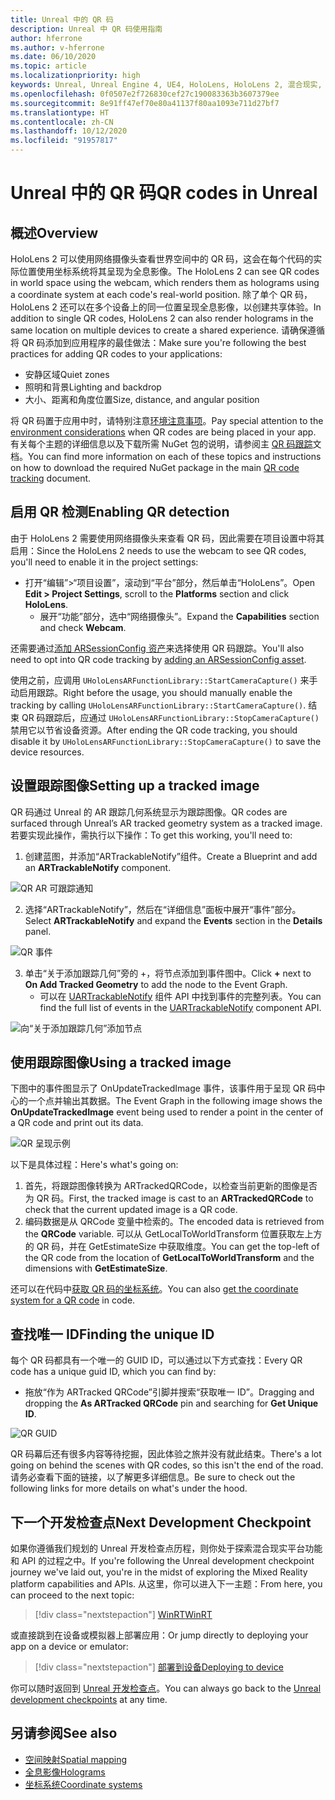 ```yaml
---
title: Unreal 中的 QR 码
description: Unreal 中 QR 码使用指南
author: hferrone
ms.author: v-hferrone
ms.date: 06/10/2020
ms.topic: article
ms.localizationpriority: high
keywords: Unreal, Unreal Engine 4, UE4, HoloLens, HoloLens 2, 混合现实, 开发, 功能, 文档, 指南, 全息影像, qr 码
ms.openlocfilehash: 0f0507e2f726830cef27c190083363b3607379ee
ms.sourcegitcommit: 8e91ff47ef70e80a41137f80aa1093e711d27bf7
ms.translationtype: HT
ms.contentlocale: zh-CN
ms.lasthandoff: 10/12/2020
ms.locfileid: "91957817"
---
```

# <a name="qr-codes-in-unreal"></a><span data-ttu-id="ae12f-104">Unreal 中的 QR 码</span><span class="sxs-lookup"><span data-stu-id="ae12f-104">QR codes in Unreal</span></span>

## <a name="overview"></a><span data-ttu-id="ae12f-105">概述</span><span class="sxs-lookup"><span data-stu-id="ae12f-105">Overview</span></span>

<span data-ttu-id="ae12f-106">HoloLens 2 可以使用网络摄像头查看世界空间中的 QR 码，这会在每个代码的实际位置使用坐标系统将其呈现为全息影像。</span><span class="sxs-lookup"><span data-stu-id="ae12f-106">The HoloLens 2 can see QR codes in world space using the webcam, which renders them as holograms using a coordinate system at each code's real-world position.</span></span>  <span data-ttu-id="ae12f-107">除了单个 QR 码，HoloLens 2 还可以在多个设备上的同一位置呈现全息影像，以创建共享体验。</span><span class="sxs-lookup"><span data-stu-id="ae12f-107">In addition to single QR codes, HoloLens 2 can also render holograms in the same location on multiple devices to create a shared experience.</span></span> <span data-ttu-id="ae12f-108">请确保遵循将 QR 码添加到应用程序的最佳做法：</span><span class="sxs-lookup"><span data-stu-id="ae12f-108">Make sure you're following the best practices for adding QR codes to your applications:</span></span>

- <span data-ttu-id="ae12f-109">安静区域</span><span class="sxs-lookup"><span data-stu-id="ae12f-109">Quiet zones</span></span>
- <span data-ttu-id="ae12f-110">照明和背景</span><span class="sxs-lookup"><span data-stu-id="ae12f-110">Lighting and backdrop</span></span>
- <span data-ttu-id="ae12f-111">大小、距离和角度位置</span><span class="sxs-lookup"><span data-stu-id="ae12f-111">Size, distance, and angular position</span></span>

<span data-ttu-id="ae12f-112">将 QR 码置于应用中时，请特别注意[环境注意事项](../../environment-considerations-for-hololens.md)。</span><span class="sxs-lookup"><span data-stu-id="ae12f-112">Pay special attention to the [environment considerations](../../environment-considerations-for-hololens.md) when QR codes are being placed in your app.</span></span> <span data-ttu-id="ae12f-113">有关每个主题的详细信息以及下载所需 NuGet 包的说明，请参阅主 [QR 码跟踪](../platform-capabilities-and-apis/qr-code-tracking.md)文档。</span><span class="sxs-lookup"><span data-stu-id="ae12f-113">You can find more information on each of these topics and instructions on how to download the required NuGet package in the main [QR code tracking](../platform-capabilities-and-apis/qr-code-tracking.md) document.</span></span>

## <a name="enabling-qr-detection"></a><span data-ttu-id="ae12f-114">启用 QR 检测</span><span class="sxs-lookup"><span data-stu-id="ae12f-114">Enabling QR detection</span></span>
<span data-ttu-id="ae12f-115">由于 HoloLens 2 需要使用网络摄像头来查看 QR 码，因此需要在项目设置中将其启用：</span><span class="sxs-lookup"><span data-stu-id="ae12f-115">Since the HoloLens 2 needs to use the webcam to see QR codes, you'll need to enable it in the project settings:</span></span>
- <span data-ttu-id="ae12f-116">打开“编辑”>“项目设置”，滚动到“平台”部分，然后单击“HoloLens”。</span><span class="sxs-lookup"><span data-stu-id="ae12f-116">Open **Edit > Project Settings**, scroll to the **Platforms** section and click **HoloLens**.</span></span>
    + <span data-ttu-id="ae12f-117">展开“功能”部分，选中“网络摄像头”。</span><span class="sxs-lookup"><span data-stu-id="ae12f-117">Expand the **Capabilities** section and check **Webcam**.</span></span>  

<span data-ttu-id="ae12f-118">还需要通过[添加 ARSessionConfig 资产](https://docs.microsoft.com/windows/mixed-reality/unreal-uxt-ch3#adding-the-session-asset)来选择使用 QR 码跟踪。</span><span class="sxs-lookup"><span data-stu-id="ae12f-118">You'll also need to opt into QR code tracking by [adding an ARSessionConfig asset](https://docs.microsoft.com/windows/mixed-reality/unreal-uxt-ch3#adding-the-session-asset).</span></span>

<span data-ttu-id="ae12f-119">使用之前，应调用 `UHoloLensARFunctionLibrary::StartCameraCapture()` 来手动启用跟踪。</span><span class="sxs-lookup"><span data-stu-id="ae12f-119">Right before the usage, you should manually enable the tracking by calling `UHoloLensARFunctionLibrary::StartCameraCapture()`.</span></span> <span data-ttu-id="ae12f-120">结束 QR 码跟踪后，应通过 `UHoloLensARFunctionLibrary::StopCameraCapture()` 禁用它以节省设备资源。</span><span class="sxs-lookup"><span data-stu-id="ae12f-120">After ending the QR code tracking, you should disable it by `UHoloLensARFunctionLibrary::StopCameraCapture()` to save the device resources.</span></span>

## <a name="setting-up-a-tracked-image"></a><span data-ttu-id="ae12f-121">设置跟踪图像</span><span class="sxs-lookup"><span data-stu-id="ae12f-121">Setting up a tracked image</span></span>

<span data-ttu-id="ae12f-122">QR 码通过 Unreal 的 AR 跟踪几何系统显示为跟踪图像。</span><span class="sxs-lookup"><span data-stu-id="ae12f-122">QR codes are surfaced through Unreal’s AR tracked geometry system as a tracked image.</span></span> <span data-ttu-id="ae12f-123">若要实现此操作，需执行以下操作：</span><span class="sxs-lookup"><span data-stu-id="ae12f-123">To get this working, you'll need to:</span></span>
1. <span data-ttu-id="ae12f-124">创建蓝图，并添加“ARTrackableNotify”组件。</span><span class="sxs-lookup"><span data-stu-id="ae12f-124">Create a Blueprint and add an **ARTrackableNotify** component.</span></span>

![QR AR 可跟踪通知](images/unreal-spatialmapping-artrackablenotify.PNG)

2. <span data-ttu-id="ae12f-126">选择“ARTrackableNotify”，然后在“详细信息”面板中展开“事件”部分。</span><span class="sxs-lookup"><span data-stu-id="ae12f-126">Select **ARTrackableNotify** and expand the **Events** section in the **Details** panel.</span></span>

![QR 事件](images/unreal-spatialmapping-events.PNG)

3. <span data-ttu-id="ae12f-128">单击“关于添加跟踪几何”旁的 +，将节点添加到事件图中。</span><span class="sxs-lookup"><span data-stu-id="ae12f-128">Click **+** next to **On Add Tracked Geometry** to add the node to the Event Graph.</span></span>
    - <span data-ttu-id="ae12f-129">可以在 [UARTrackableNotify](https://docs.unrealengine.com/API/Runtime/AugmentedReality/UARTrackableNotifyComponent/index.html) 组件 API 中找到事件的完整列表。</span><span class="sxs-lookup"><span data-stu-id="ae12f-129">You can find the full list of events in the [UARTrackableNotify](https://docs.unrealengine.com/API/Runtime/AugmentedReality/UARTrackableNotifyComponent/index.html) component API.</span></span>

![向“关于添加跟踪几何”添加节点](images/unreal-qr-codes-tracked-geometry.png)

## <a name="using-a-tracked-image"></a><span data-ttu-id="ae12f-131">使用跟踪图像</span><span class="sxs-lookup"><span data-stu-id="ae12f-131">Using a tracked image</span></span>
<span data-ttu-id="ae12f-132">下图中的事件图显示了 OnUpdateTrackedImage 事件，该事件用于呈现 QR 码中心的一个点并输出其数据。</span><span class="sxs-lookup"><span data-stu-id="ae12f-132">The Event Graph in the following image shows the **OnUpdateTrackedImage** event being used to render a point in the center of a QR code and print out its data.</span></span>

![QR 呈现示例](images/unreal-qr-render.PNG)

<span data-ttu-id="ae12f-134">以下是具体过程：</span><span class="sxs-lookup"><span data-stu-id="ae12f-134">Here's what's going on:</span></span>
1. <span data-ttu-id="ae12f-135">首先，将跟踪图像转换为 ARTrackedQRCode，以检查当前更新的图像是否为 QR 码。</span><span class="sxs-lookup"><span data-stu-id="ae12f-135">First, the tracked image is cast to an **ARTrackedQRCode** to check that the current updated image is a QR code.</span></span>  
2. <span data-ttu-id="ae12f-136">编码数据是从 QRCode 变量中检索的。</span><span class="sxs-lookup"><span data-stu-id="ae12f-136">The encoded data is retrieved from the **QRCode** variable.</span></span> <span data-ttu-id="ae12f-137">可以从 GetLocalToWorldTransform 位置获取左上方的 QR 码，并在 GetEstimateSize 中获取维度。</span><span class="sxs-lookup"><span data-stu-id="ae12f-137">You can get the top-left of the QR code from the location of **GetLocalToWorldTransform** and the dimensions with **GetEstimateSize**.</span></span>

<span data-ttu-id="ae12f-138">还可以在代码中[获取 QR 码的坐标系统](https://docs.microsoft.com/windows/mixed-reality/qr-code-tracking#getting-the-coordinate-system-for-a-qr-code)。</span><span class="sxs-lookup"><span data-stu-id="ae12f-138">You can also [get the coordinate system for a QR code](https://docs.microsoft.com/windows/mixed-reality/qr-code-tracking#getting-the-coordinate-system-for-a-qr-code) in code.</span></span>

## <a name="finding-the-unique-id"></a><span data-ttu-id="ae12f-139">查找唯一 ID</span><span class="sxs-lookup"><span data-stu-id="ae12f-139">Finding the unique ID</span></span>
<span data-ttu-id="ae12f-140">每个 QR 码都具有一个唯一的 GUID ID，可以通过以下方式查找：</span><span class="sxs-lookup"><span data-stu-id="ae12f-140">Every QR code has a unique guid ID, which you can find by:</span></span>
- <span data-ttu-id="ae12f-141">拖放“作为 ARTracked QRCode”引脚并搜索“获取唯一 ID”。</span><span class="sxs-lookup"><span data-stu-id="ae12f-141">Dragging and dropping the **As ARTracked QRCode**  pin and searching for **Get Unique ID**.</span></span>

![QR GUID](images/unreal-qr-guid.PNG)

<span data-ttu-id="ae12f-143">QR 码幕后还有很多内容等待挖掘，因此体验之旅并没有就此结束。</span><span class="sxs-lookup"><span data-stu-id="ae12f-143">There's a lot going on behind the scenes with QR codes, so this isn't the end of the road.</span></span> <span data-ttu-id="ae12f-144">请务必查看下面的链接，以了解更多详细信息。</span><span class="sxs-lookup"><span data-stu-id="ae12f-144">Be sure to check out the following links for more details on what's under the hood.</span></span>

## <a name="next-development-checkpoint"></a><span data-ttu-id="ae12f-145">下一个开发检查点</span><span class="sxs-lookup"><span data-stu-id="ae12f-145">Next Development Checkpoint</span></span>

<span data-ttu-id="ae12f-146">如果你遵循我们规划的 Unreal 开发检查点历程，则你处于探索混合现实平台功能和 API 的过程之中。</span><span class="sxs-lookup"><span data-stu-id="ae12f-146">If you're following the Unreal development checkpoint journey we've laid out, you're in the midst of exploring the Mixed Reality platform capabilities and APIs.</span></span> <span data-ttu-id="ae12f-147">从这里，你可以进入下一主题：</span><span class="sxs-lookup"><span data-stu-id="ae12f-147">From here, you can proceed to the next topic:</span></span>

> [!div class="nextstepaction"]
> [<span data-ttu-id="ae12f-148">WinRT</span><span class="sxs-lookup"><span data-stu-id="ae12f-148">WinRT</span></span>](unreal-winRT.md)

<span data-ttu-id="ae12f-149">或直接跳到在设备或模拟器上部署应用：</span><span class="sxs-lookup"><span data-stu-id="ae12f-149">Or jump directly to deploying your app on a device or emulator:</span></span>

> [!div class="nextstepaction"]
> [<span data-ttu-id="ae12f-150">部署到设备</span><span class="sxs-lookup"><span data-stu-id="ae12f-150">Deploying to device</span></span>](unreal-deploying.md)

<span data-ttu-id="ae12f-151">你可以随时返回到 [Unreal 开发检查点](unreal-development-overview.md#3-platform-capabilities-and-apis)。</span><span class="sxs-lookup"><span data-stu-id="ae12f-151">You can always go back to the [Unreal development checkpoints](unreal-development-overview.md#3-platform-capabilities-and-apis) at any time.</span></span>

## <a name="see-also"></a><span data-ttu-id="ae12f-152">另请参阅</span><span class="sxs-lookup"><span data-stu-id="ae12f-152">See also</span></span>
* [<span data-ttu-id="ae12f-153">空间映射</span><span class="sxs-lookup"><span data-stu-id="ae12f-153">Spatial mapping</span></span>](../../design/spatial-mapping.md)
* [<span data-ttu-id="ae12f-154">全息影像</span><span class="sxs-lookup"><span data-stu-id="ae12f-154">Holograms</span></span>](../../discover/hologram.md)
* [<span data-ttu-id="ae12f-155">坐标系统</span><span class="sxs-lookup"><span data-stu-id="ae12f-155">Coordinate systems</span></span>](../../design/coordinate-systems.md)
